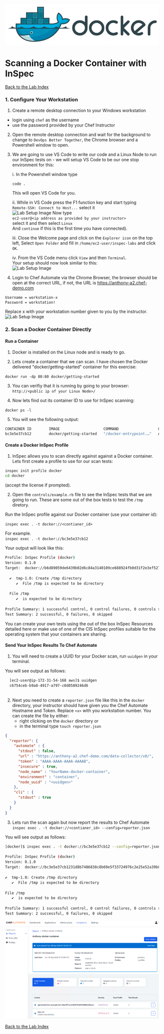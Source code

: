 ![Docker](/labs/images/docker.png)
# Scanning a Docker Container with InSpec
  
[Back to the Lab Index](../README.md#cooking-up-compliance---workshop)
  
### 1. Configure Your Workstation
1. Create a remote desktop connection to your Windows workstation  
  - login using `chef` as the username
  - use the password provided by your Chef Instructor

2. Open the remote desktop connection and wait for the background to change to `DevOps Better Together`, the Chrome browser and a Powershell window to open.

3. We are going to use VS Code to write our code and a Linux Node to run our InSpec tests on - we will setup VS Code to be our one stop environment for this:

    i. In the Powershell window type  
    ```bash
    code .
    ```  
    This will open VS Code for you.

    ii. While in VS Code press the F1 function key and start typing  
    ```Remote-SSH: Connect to Host...``` select it  
    ![Lab Setup Image](/labs/images/vscode-setup-remote.png "Lab Setup")
    Now type  
    `ec2-user@<ip address as provided by your instructor>`  
    select it and then select `Linux`   
    And `continue` if this is the first time you have connected).  

    iii. Close the Welcome page and click on the `Explorer icon` on the top left, Select `Open Folder` and fill in `/home/ec2-user/inspec-labs` and click `OK`.  

    iv. From the VS Code menu click `View` and then `Terminal`.  
    Your setup should now look similar to this:  
    ![Lab Setup Image](/labs/images/vscode-setup.png "Lab Setup")

4. Login to Chef Automate via the Chrome Browser, the browser should be open at the correct URL, if not, the URL is https://anthony-a2.chef-demo.com  
```
Username = workstation-x
Password = workstation!
```
Replace x with your workstation number given to you by the instructor.  
![Lab Setup Image](/labs/images/automate.png "Automate")

### 2. Scan a Docker Container Directly
  
#### Run a Container
1. Docker is installed on the Linux node and is ready to go.  
  
2. Lets create a container that we can scan. I have chosen the Docker delivered "docker/getting-started" container for this exercise:  
  
```docker run -dp 80:80 docker/getting-started```  
  
3. You can verifiy that it is running by going to your browser:  
```http://<public ip of your Linux Node>/``` 
  
4. Now lets find out its container ID to use for InSpec scanning:  
  
```docker ps -l```
  
5. You will see the following output:  
```bash
CONTAINER ID        IMAGE                    COMMAND                  CREATED              STATUS              PORTS                NAMES
bc3e5e37cb12        docker/getting-started   "/docker-entrypoint.…"   About a minute ago   Up About a minute   0.0.0.0:80->80/tcp   optimistic_mclean
```
  
#### Create a Docker InSpec Profile
1. InSpec allows you to scan directly against against a Docker container. Lets first create a profile to use for our scan tests:  
  
```bash
inspec init profile docker
cd docker
```  
(accept the license if prompted). 
  
2. Open the `controls/example.rb` file to see the InSpec tests that we are going to run. These are some out of the box tests to test the `/tmp` diretory.  
  
Run the InSpec profile against our Docker container (use your container id):  
  
```inspec exec . -t docker://<contianer_id>```
  
For example.  
```inspec exec . -t docker://bc3e5e37cb12```
  
Your output will look like this:  
```bash
Profile: InSpec Profile (docker)
Version: 0.1.0
Target:  docker://b6d89059de6439b02d6c84a3140109ce688924fb0d31f2e3ef5271d78bc98031

  ✔  tmp-1.0: Create /tmp directory
     ✔  File /tmp is expected to be directory

  File /tmp
     ✔  is expected to be directory

Profile Summary: 1 successful control, 0 control failures, 0 controls skipped
Test Summary: 2 successful, 0 failures, 0 skipped
```
You can create your own tests using the out of the box InSpec Resources detailed here or make use of one of the CIS InSpec profiles suitable for the operating system that your containers are sharing.  
  
#### Send Your InSpec Results To Chef Automate

1. You will need to create a UUID for your Docker scan, run `uuidgen` in your terminal.    
     
  You will see output as follows:
  ```bash
    [ec2-user@ip-172-31-54-168 aws]$ uuidgen
    c6754ceb-b9a8-4917-a797-c0d0589246d6
      
```

2. Next you need to create a `reporter.json` file like this in the `docker` directory, your instructor should have given you the Chef Automate Hostname and Token. Replace `<x>` with you workstation number. You can create the file by either:  
   - right clicking on the `docker` directory or   
   - in the terminal type `touch reporter.json`  
  
``` json
{
  "reporter": {
    "automate" : {
      "stdout" : false,
      "url" : "https://anthony-a2.chef-demo.com/data-collector/v0/",
      "token" : "AAAA-AAAA-AAAA-AAAAB",
      "insecure" : true,
      "node_name" : "YourName-docker-container",
      "environment" : "container",
      "node_uuid" : "<uuidgen>"
    },
    "cli" : {
      "stdout" : true
    }
  }
}
```
  
3. Lets run the scan again but now report the results to Chef Automate  
`inspec exec . -t docker://<contianer_id> --config=reporter.json`  
  
  You will see output as follows:  
  ```bash
[docker]$ inspec exec . -t docker://bc3e5e37cb12 --config=reporter.json

Profile: InSpec Profile (docker)
Version: 0.1.0
Target:  docker://bc3e5e37cb1231d8b7486838c8b69e5f33724976c2e25e52a39b87963377dbed

  ✔  tmp-1.0: Create /tmp directory
     ✔  File /tmp is expected to be directory

  File /tmp
     ✔  is expected to be directory

Profile Summary: 1 successful control, 0 control failures, 0 controls skipped
Test Summary: 2 successful, 0 failures, 0 skipped
  ```
  
![Docker](/labs/images/docker1.png "Docker") 
  


[Back to the Lab Index](../README.md#cooking-up-compliance---workshop)
